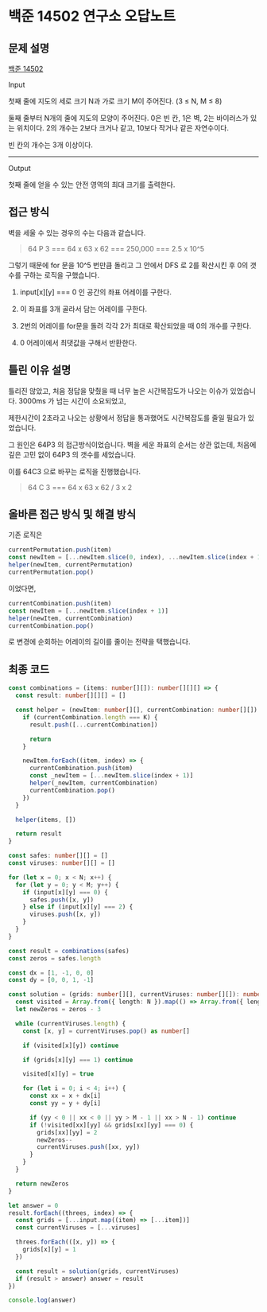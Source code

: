 # 백준 14502 연구소 오답노트

## 문제 설명

[백준 14502](https://www.acmicpc.net/problem/14502)

Input

첫째 줄에 지도의 세로 크기 N과 가로 크기 M이 주어진다. (3 ≤ N, M ≤ 8)

둘째 줄부터 N개의 줄에 지도의 모양이 주어진다. 0은 빈 칸, 1은 벽, 2는 바이러스가 있는 위치이다. 2의 개수는 2보다 크거나 같고, 10보다 작거나 같은 자연수이다.

빈 칸의 개수는 3개 이상이다.

---

Output

첫째 줄에 얻을 수 있는 안전 영역의 최대 크기를 출력한다.

## 접근 방식

벽을 세울 수 있는 경우의 수는 다음과 같습니다.

> 64 P 3 === 64 x 63 x 62 === 250,000 === 2.5 x 10^5

그렇기 때문에 for 문을 10^5 번만큼 돌리고 그 안에서 DFS 로 2를 확산시킨 후 0의 갯수를 구하는 로직을 구했습니다.

1. input[x][y] === 0 인 공간의 좌표 어레이를 구한다.

2. 이 좌표를 3개 골라서 담는 어레이를 구한다.

3. 2번의 어레이를 for문을 돌려 각각 2가 최대로 확산되었을 때 0의 개수를 구한다.

4. 0 어레이에서 최댓값을 구해서 반환한다.

## 틀린 이유 설명

틀리진 않았고, 처음 정답을 맞췄을 때 너무 높은 시간복잡도가 나오는 이슈가 있었습니다. 3000ms 가 넘는 시간이 소요되었고,

제한시간이 2초라고 나오는 상황에서 정답을 통과했어도 시간복잡도를 줄일 필요가 있었습니다.

그 원인은 64P3 의 접근방식이었습니다. 벽을 세운 좌표의 순서는 상관 없는데, 처음에 깊은 고민 없이 64P3 의 갯수를 세었습니다.

이를 64C3 으로 바꾸는 로직을 진행했습니다.

> 64 C 3 === 64 x 63 x 62 / 3 x 2

## 올바른 접근 방식 및 해결 방식

기존 로직은

```ts
currentPermutation.push(item)
const newItem = [...newItem.slice(0, index), ...newItem.slice(index + 1)]
helper(newItem, currentPermutation)
currentPermutation.pop()
```

이었다면,

```ts
currentCombination.push(item)
const newItem = [...newItem.slice(index + 1)]
helper(newItem, currentCombination)
currentCombination.pop()
```

로 변경에 순회하는 어레이의 길이를 줄이는 전략을 택했습니다.

## 최종 코드

```ts
const combinations = (items: number[][]): number[][][] => {
  const result: number[][][] = []

  const helper = (newItem: number[][], currentCombination: number[][]) => {
    if (currentCombination.length === K) {
      result.push([...currentCombination])

      return
    }

    newItem.forEach((item, index) => {
      currentCombination.push(item)
      const _newItem = [...newItem.slice(index + 1)]
      helper(_newItem, currentCombination)
      currentCombination.pop()
    })
  }

  helper(items, [])

  return result
}

const safes: number[][] = []
const viruses: number[][] = []

for (let x = 0; x < N; x++) {
  for (let y = 0; y < M; y++) {
    if (input[x][y] === 0) {
      safes.push([x, y])
    } else if (input[x][y] === 2) {
      viruses.push([x, y])
    }
  }
}

const result = combinations(safes)
const zeros = safes.length

const dx = [1, -1, 0, 0]
const dy = [0, 0, 1, -1]

const solution = (grids: number[][], currentViruses: number[][]): number => {
  const visited = Array.from({ length: N }).map(() => Array.from({ length: M }).map(() => false))
  let newZeros = zeros - 3

  while (currentViruses.length) {
    const [x, y] = currentViruses.pop() as number[]

    if (visited[x][y]) continue

    if (grids[x][y] === 1) continue

    visited[x][y] = true

    for (let i = 0; i < 4; i++) {
      const xx = x + dx[i]
      const yy = y + dy[i]

      if (yy < 0 || xx < 0 || yy > M - 1 || xx > N - 1) continue
      if (!visited[xx][yy] && grids[xx][yy] === 0) {
        grids[xx][yy] = 2
        newZeros--
        currentViruses.push([xx, yy])
      }
    }
  }

  return newZeros
}

let answer = 0
result.forEach((threes, index) => {
  const grids = [...input.map((item) => [...item])]
  const currentViruses = [...viruses]

  threes.forEach(([x, y]) => {
    grids[x][y] = 1
  })

  const result = solution(grids, currentViruses)
  if (result > answer) answer = result
})

console.log(answer)
```

